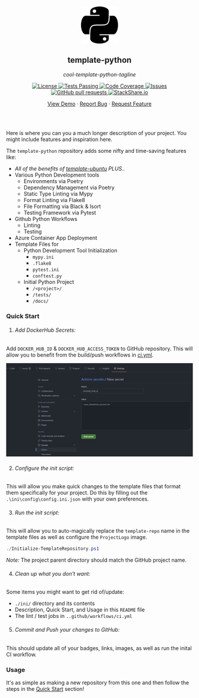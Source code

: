 <!-- header -->
<div align="center">
    <p>
    <!-- Header -->
        <img width="100px" src="./ini/readme_logo.png"  alt="template-python" />
        <h2>template-python</h2>
        <p><i>cool-template-python-tagline</i></p>
    </p>
    <p>
    <!-- Shields -->
        <a href="https://github.com/armckinney/template-python/LICENSE">
            <img alt="License" src="https://img.shields.io/github/license/armckinney/template-python.svg" />
        </a>
        <a href="https://github.com/armckinney/template-python/actions">
            <img alt="Tests Passing" src="https://github.com/armckinney/template-python/workflows/CI/badge.svg" />
        </a>
        <a href="https://codecov.io/gh/armckinney/template-python">
            <img alt="Code Coverage" src="https://codecov.io/gh/armckinney/template-python/branch/master/graph/badge.svg" />
        </a>
        <a href="https://github.com/armckinney/template-python/issues">
            <img alt="Issues" src="https://img.shields.io/github/issues/armckinney/template-python" />
        </a>
        <a href="https://github.com/armckinney/template-python/pulls">
            <img alt="GitHub pull requests" src="https://img.shields.io/github/issues-pr/armckinney/template-python" />
        </a>
        <a href="https://stackshare.io/armck/template-python">
            <img alt="StackShare.io" src="http://img.shields.io/badge/tech-stack-0690fa.svg?label=StackShare.io">
        </a>
    </p>
    <p>
    <!-- Links -->
        <a href="#demo">View Demo</a>
        ·
        <a href="https://github.com/armckinney/template-python/issues/new/choose">Report Bug</a>
        ·
        <a href="https://github.com/armckinney/template-python/issues/new/choose">Request Feature</a>
    </p>
</div>
<br>
<br>

<!-- Description -->
Here is where you can you a much longer description of your project. You might include features and inspiration here.

The `template-python` repository adds some nifty and time-saving features like:
- *All of the benefits of [template-ubuntu](https://github.com/armckinney/template-ubuntu) PLUS..*
- Various Python Development tools 
  - Environments via Poetry
  - Dependency Management via Poetry
  - Static Type Linting via Mypy
  - Format Linting via Flake8
  - File Formatting via Black & Isort 
  - Testing Framework via Pytest
- Github Python Workflows
  - Linting
  - Testing
- Azure Container App Deployment
- Template Files for
  - Python Development Tool Initialization
    - `mypy.ini`
    - `.flake8`
    - `pytest.ini`
    - `conftest.py`
  - Initial Python Project
    - `/<project>/`
    - `/tests/`
    - `/docs/`


### Quick Start

1. ###### Add DockerHub Secrets:
Add `DOCKER_HUB_ID` & `DOCKER_HUB_ACCESS_TOKEN` to GitHub repository. This will allow you to benefit from the build/push workflows in [ci.yml](./.github/workflows/ci.yml).

![](./ini/dockerhub_example.png)

2. ###### Configure the init script:
This will allow you make quick changes to the template files that format them specifically for your project.
Do this by filling out the `.\ini\config\config.ini.json` with your own preferences.

3. ###### Run the init script:
This will allow you to auto-magically replace the `template-repo` name in the template files as well as configure the `ProjectLogo` image.

```powershell
./Initialize-TemplateRepository.ps1
```

*Note:* The project parent directory should match the GitHub project name.

4. ###### Clean up what you don't want:
Some items you might want to get rid of/update:
- `./ini/` directory and its contents
- Description, Quick Start, and Usage in this `README` file
- The lint / test jobs in `..github/workflows/ci.yml`

5. ###### Commit and Push your changes to GitHub:
This should update all of your badges, links, images, as well as run the inital CI workflow.


### Usage

It's as simple as making a new repository from this one and then follow the steps in the [Quick Start](#quick-start) section!

